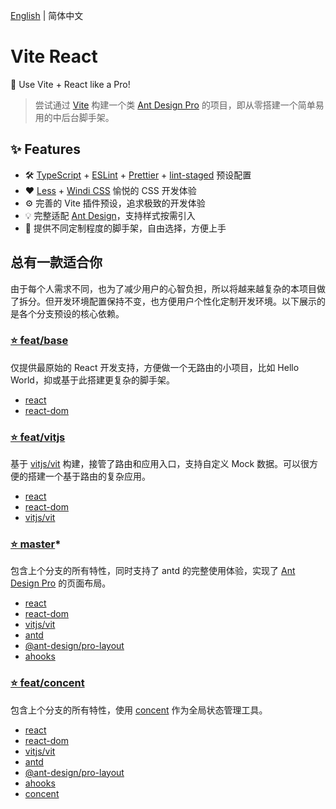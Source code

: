 [English](./README.md) | 简体中文

# Vite React

🚀 Use Vite + React like a Pro!

> 尝试通过 [Vite](https://github.com/vitejs/vite) 构建一个类 [Ant Design Pro](https://github.com/ant-design/ant-design-pro) 的项目，即从零搭建一个简单易用的中后台脚手架。

## ✨ Features

- 🛠 [TypeScript](https://github.com/microsoft/TypeScript) + [ESLint](https://github.com/eslint/eslint) + [Prettier](https://github.com/prettier/prettier) + [lint-staged](https://github.com/okonet/lint-staged) 预设配置
- ❤️ [Less](https://github.com/less/less.js) + [Windi CSS](https://github.com/windicss/windicss) 愉悦的 CSS 开发体验
- ⚙️ 完善的 Vite 插件预设，追求极致的开发体验
- 💡 完整适配 [Ant Design](https://github.com/ant-design/ant-design)，支持样式按需引入
- 💎 提供不同定制程度的脚手架，自由选择，方便上手

## 总有一款适合你

由于每个人需求不同，也为了减少用户的心智负担，所以将越来越复杂的本项目做了拆分。但开发环境配置保持不变，也方便用户个性化定制开发环境。以下展示的是各个分支预设的核心依赖。

### [⭐️ feat/base](https://github.com/yunsii/vite-react/tree/feat/base)

仅提供最原始的 React 开发支持，方便做一个无路由的小项目，比如 Hello World，抑或基于此搭建更复杂的脚手架。

- [react](https://github.com/facebook/react)
- [react-dom](https://github.com/facebook/react/blob/main/packages/react-dom/README.md)

### [⭐️ feat/vitjs](https://github.com/yunsii/vite-react/tree/feat/vitjs)

基于 [vitjs/vit](https://github.com/vitjs/vit) 构建，接管了路由和应用入口，支持自定义 Mock 数据。可以很方便的搭建一个基于路由的复杂应用。

- [react](https://github.com/facebook/react)
- [react-dom](https://github.com/facebook/react/blob/main/packages/react-dom/README.md)
- [vitjs/vit](https://github.com/vitjs/vit)

### [⭐️ master](https://github.com/yunsii/vite-react)\*

包含上个分支的所有特性，同时支持了 antd 的完整使用体验，实现了 [Ant Design Pro](https://github.com/ant-design/ant-design-pro) 的页面布局。

- [react](https://github.com/facebook/react)
- [react-dom](https://github.com/facebook/react/blob/main/packages/react-dom/README.md)
- [vitjs/vit](https://github.com/vitjs/vit)
- [antd](https://github.com/ant-design/ant-design)
- [@ant-design/pro-layout](https://procomponents.ant.design/components/layout)
- [ahooks](https://ahooks.js.org/hooks)

### [⭐️ feat/concent](https://github.com/yunsii/vite-react/tree/feat/concent)

包含上个分支的所有特性，使用 [concent](https://github.com/concentjs/concent) 作为全局状态管理工具。

- [react](https://github.com/facebook/react)
- [react-dom](https://github.com/facebook/react/blob/main/packages/react-dom/README.md)
- [vitjs/vit](https://github.com/vitjs/vit)
- [antd](https://github.com/ant-design/ant-design)
- [@ant-design/pro-layout](https://procomponents.ant.design/components/layout)
- [ahooks](https://ahooks.js.org/hooks)
- [concent](https://github.com/concentjs/concent)

